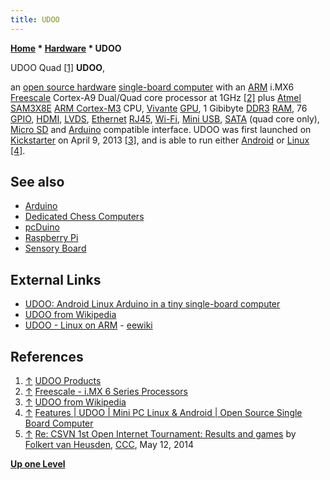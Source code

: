 ```yaml
---
title: UDOO
---
```

**[Home](Home "Home") \* [Hardware](Hardware "Hardware") \* UDOO**



 [](https://shop.udoo.org/) UDOO Quad <a id="cite-note-1" href="#cite-ref-1">[1]</a> 
**UDOO**,  

an [open source hardware](https://en.wikipedia.org/wiki/Open_source_hardware) [single-board computer](https://en.wikipedia.org/wiki/Single-board_computer) with an [ARM](index.php?title=ARM&action=edit&redlink=1 "ARM (page does not exist)") i.MX6 [Freescale](https://en.wikipedia.org/wiki/Freescale_Semiconductor) Cortex-A9 Dual/Quad core processor at 1GHz <a id="cite-note-2" href="#cite-ref-2">[2]</a> plus [Atmel](https://en.wikipedia.org/wiki/Atmel) [SAM3X8E](https://en.wikipedia.org/wiki/AT91SAM#AT91SAM3) [ARM Cortex-M3](https://en.wikipedia.org/wiki/ARM_Cortex-M4#Cortex-M3) CPU, [Vivante](https://en.wikipedia.org/wiki/Vivante_Corporation) [GPU](GPU "GPU"), 1 Gibibyte [DDR3](https://en.wikipedia.org/wiki/DDR3_SDRAM) [RAM](Memory#RAM "Memory"), 76 [GPIO](https://en.wikipedia.org/wiki/General-purpose_input/output), [HDMI](https://en.wikipedia.org/wiki/HDMI), [LVDS](https://en.wikipedia.org/wiki/Low-voltage_differential_signaling), [Ethernet](https://en.wikipedia.org/wiki/Ethernet) [RJ45](https://en.wikipedia.org/wiki/Registered_jack#RJ45), [Wi-Fi](https://en.wikipedia.org/wiki/Wi-Fi), [Mini USB](https://en.wikipedia.org/wiki/USB#Mini_and_Micro_connectors), [SATA](https://en.wikipedia.org/wiki/Serial_ATA) (quad core only), [Micro SD](https://en.wikipedia.org/wiki/Secure_Digital) and [Arduino](Arduino "Arduino") compatible interface. UDOO was first launched on [Kickstarter](https://en.wikipedia.org/wiki/Kickstarter) on April 9, 2013 <a id="cite-note-3" href="#cite-ref-3">[3]</a>, and is able to run either [Android](Android "Android") or [Linux](Linux "Linux") <a id="cite-note-4" href="#cite-ref-4">[4]</a>. 



## See also


* [Arduino](Arduino "Arduino")
* [Dedicated Chess Computers](Dedicated_Chess_Computers "Dedicated Chess Computers")
* [pcDuino](index.php?title=PcDuino&action=edit&redlink=1 "PcDuino (page does not exist)")
* [Raspberry Pi](Raspberry_Pi "Raspberry Pi")
* [Sensory Board](Sensory_Board "Sensory Board")


## External Links


* [UDOO: Android Linux Arduino in a tiny single-board computer](https://shop.udoo.org/)
* [UDOO from Wikipedia](https://en.wikipedia.org/wiki/UDOO)
* [UDOO - Linux on ARM](https://eewiki.net/display/linuxonarm/UDOO) - [eewiki](https://eewiki.net/)


## References


1. <a id="cite-ref-1" href="#cite-note-1">↑</a> [UDOO Products](https://shop.udoo.org/)
2. <a id="cite-ref-2" href="#cite-note-2">↑</a> [Freescale - i.MX 6 Series Processors](http://www.freescale.com/webapp/sps/site/taxonomy.jsp?code=IMX6X_SERIES)
3. <a id="cite-ref-3" href="#cite-note-3">↑</a> [UDOO from Wikipedia](https://en.wikipedia.org/wiki/UDOO)
4. <a id="cite-ref-4" href="#cite-note-4">↑</a> [Features | UDOO | Mini PC Linux & Android | Open Source Single Board Computer](http://www.udoo.org/features/)
5. <a id="cite-ref-5" href="#cite-note-5">↑</a> [Re: CSVN 1st Open Internet Tournament: Results and games](http://www.talkchess.com/forum/viewtopic.php?t=52280&start=11) by [Folkert van Heusden](Folkert_van_Heusden "Folkert van Heusden"), [CCC](CCC "CCC"), May 12, 2014

**[Up one Level](Hardware "Hardware")**







 
